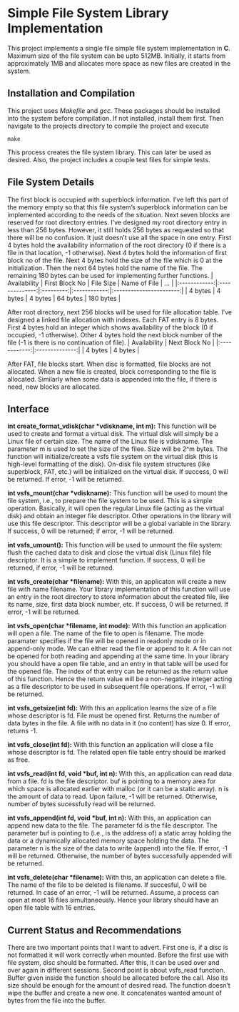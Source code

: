 # Simple File System Library Implementation
This project implements a single file simple file system implementation in **C**. Maximum size of the file system can be upto 512MB. Initially, it starts from approximately 1MB and allocates more space as new files are created in the system.


## Installation and Compilation
This project uses *Makefile* and *gcc*. These packages should be installed into the system before compilation. If not installed, install them first. Then navigate to the projects directory to compile the project and execute
```
make
```
This process creates the file system library. This can later be used as desired. Also, the project includes a couple test files for simple tests.


## File System Details
The first block is occupied with superblock information. I’ve left this part of the memory empty so that this file system’s superblock information can be implemented according to the needs of the situation.
Next seven blocks are reserved for root directory entries. I’ve designed my root directory entry in less than 256 bytes. However, it still holds 256 bytes as requested so that there will be no confusion. It just doesn’t use all the space in one entry. First 4 bytes hold the availability information of the root directory (0 if there is a file in that location, -1 otherwise). Next 4 bytes hold the information of first block no of the file. Next 4 bytes hold the size of the file which is 0 at the initialization. Then the next 64 bytes hold the name of the file. The remaining 180 bytes can be used for implementing further functions.
| Availability | First Block No | File Size | Name of File |           ...           |
|:------------:|:--------------:|:---------:|:------------:|:-----------------------:|
|    4 bytes   |     4 bytes    |  4 bytes  |   64 bytes   |        180 bytes        |

After root directory, next 256 blocks will be used for file allocation table. I’ve designed a linked file allocation with indexes. Each FAT entry is 8 bytes. First 4 bytes hold an integer which shows availability of the block (0 if occupied, -1 otherwise). Other 4 bytes hold the next block number of the file (-1 is there is no continuation of file).
| Availability | Next Block No |
|:------------:|:--------------:|
|    4 bytes   |     4 bytes    |

After FAT, file blocks start. When disc is formatted, file blocks are not allocated. When a new file is created, block corresponding to the file is allocated. Similarly when some data is appended into the file, if there is need, new blocks are allocated.

## Interface

**int create_format_vdisk(char \*vdiskname, int m):**
This function will be used to create and format a virtual disk. The virtual disk
will simply be a Linux file of certain size. The name of the Linux file is vdiskname.
The parameter m is used to set the size of the filee. Size will be 2^m bytes. The
function will initialize/create a vsfs file system on the virtual disk (this is high-level
formatting of the disk). On-disk file system structures (like superblock, FAT, etc.)
will be initialized on the virtual disk. If success, 0 will be returned. If error, -1 will be
returned.

**int vsfs_mount(char \*vdiskname):**
This function will be used to mount the file system, i.e., to prepare the file
system to be used. This is a simple operation. Basically, it will open the regular Linux
file (acting as the virtual disk) and obtain an integer file descriptor. Other operations
in the library will use this file descriptor. This descriptor will be a global variable in
the library. If success, 0 will be returned; if error, -1 will be returned.

**int vsfs_umount():**
This function will be used to unmount the file system: flush the cached data
to disk and close the virtual disk (Linux file) file descriptor. It is a simple to
implement function. If success, 0 will be returned, if error, -1 will be returned.

**int vsfs_create(char \*filename):**
With this, an applicaton will create a new file with name filename. Your
library implementation of this function will use an entry in the root directory to
store information about the created file, like its name, size, first data block number,
etc. If success, 0 will be returned. If error, -1 will be returned.

**int vsfs_open(char \*filename, int mode):**
With this function an application will open a file. The name of the file to
open is filename. The mode paramater specifies if the file will be opened in readonly
mode or in append-only mode. We can either read the file or append to it. A
file can not be opened for both reading and appending at the same time. In your
library you should have a open file table, and an entry in that table will be used for
the opened file. The index of that entry can be returned as the return value of this
function. Hence the return value will be a non-negative integer acting as a file
descriptor to be used in subsequent file operations. If error, -1 will be returned.

**int vsfs_getsize(int fd):**
With this an application learns the size of a file whose descriptor is fd. File
must be opened first. Returns the number of data bytes in the file. A file with no data
in it (no content) has size 0. If error, returns -1.

**int vsfs_close(int fd):**
With this function an application will close a file whose descriptor is fd. The
related open file table entry should be marked as free.

**int vsfs_read(int fd, void \*buf, int n):**
With this, an application can read data from a file. fd is the file descriptor. buf
is pointing to a memory area for which space is allocated earlier with malloc (or it
can be a static array). n is the amount of data to read. Upon failure, -1 will be
returned. Otherwise, number of bytes sucessfully read will be returned.

**int vsfs_append(int fd, void \*buf, int n):**
With this, an application can append new data to the file. The parameter fd
is the file descriptor. The parameter buf is pointing to (i.e., is the address of) a static
array holding the data or a dynamically allocated memory space holding the data.
The parameter n is the size of the data to write (append) into the file. If error, -1 will
be returned. Otherwise, the number of bytes successfully appended will be returned.

**int vsfs_delete(char \*filename):**
With this, an application can delete a file. The name of the file to be deleted is
filename. If succesful, 0 will be returned. In case of an error, -1 will be returned.
Assume, a process can open at most 16 files simultaneously. Hence your library
should have an open file table with 16 entries.

## Current Status and Recommendations
There are two important points that I want to advert. First one is, if a disc is not formatted it will work correctly when mounted. Before the first use with file system, disc should be formatted. After this, it can be used over and over again in different sessions.
Second point is about vsfs_read function. Buffer given inside the function should be allocated before the call. Also its size should be enough for the amount of desired read. The function doesn’t wipe the buffer and create a new one. It concatenates wanted amount of bytes from the file into the buffer.
